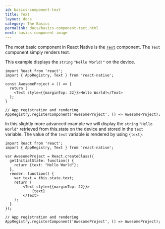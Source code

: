```yaml
---
id: basics-component-text
title: Text
layout: docs
category: The Basics
permalink: docs/basics-component-text.html
next: basics-component-image
---
```


The most basic component in React Native is the [`Text`](/react-native/docs/text.html#content) component. The `Text` component simply renders text.

This example displays the `string` `"Hello World!"` on the device.

```ReactNativeWebPlayer
import React from 'react';
import { AppRegistry, Text } from 'react-native';

const AwesomeProject = () => {
  return (
    <Text style={{marginTop: 22}}>Hello World!</Text>
  );
}

// App registration and rendering
AppRegistry.registerComponent('AwesomeProject', () => AwesomeProject);
```

In this slightly more advanced example we will display the `string` `"Hello World"` retrieved from this.state on the device and stored in the `text` variable. The value of the `text` variable is rendered by using `{text}`.

```ReactNativeWebPlayer
import React from 'react';
import { AppRegistry, Text } from 'react-native';

var AwesomeProject = React.createClass({
  getInitialState: function() {
    return {text: "Hello World"};
  },
  render: function() {
    var text = this.state.text;
    return (
        <Text style={{marginTop: 22}}>
            {text}
        </Text>
    );
  }
});

// App registration and rendering
AppRegistry.registerComponent('AwesomeProject', () => AwesomeProject);

```
